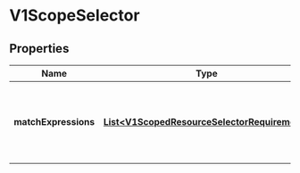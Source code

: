 
# V1ScopeSelector

## Properties
Name | Type | Description | Notes
------------ | ------------- | ------------- | -------------
**matchExpressions** | [**List&lt;V1ScopedResourceSelectorRequirement&gt;**](V1ScopedResourceSelectorRequirement.md) | A list of scope selector requirements by scope of the resources. |  [optional]



